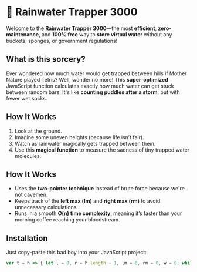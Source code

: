 # 🌊 **Rainwater Trapper 3000** 

Welcome to the **Rainwater Trapper 3000**—the most **efficient**, **zero-maintenance**, and **100% free** way to **store virtual water** without any buckets, sponges, or government regulations! 

## **What is this sorcery?**  
Ever wondered how much water would get trapped between hills if Mother Nature played Tetris? Well, wonder no more! This **super-optimized** JavaScript function calculates exactly how much water can get stuck between random bars. It's like **counting puddles after a storm**, but with fewer wet socks.  

## **How It Works**  
1. Look at the ground.  
2. Imagine some uneven heights (because life isn’t fair).  
3. Watch as rainwater magically gets trapped between them.  
4. Use this **magical function** to measure the sadness of tiny trapped water molecules.  

## **How It Works**  
- Uses the **two-pointer technique** instead of brute force because we're not cavemen.  
- Keeps track of the **left max (lm)** and **right max (rm)** to avoid unnecessary calculations.  
- Runs in a smooth **O(n) time complexity**, meaning it’s faster than your morning coffee reaching your bloodstream.  

## **Installation**  
Just copy-paste this bad boy into your JavaScript project:  

```js
var t = h => { let l = 0, r = h.length - 1, lm = 0, rm = 0, w = 0; while (l < r) h[l] < h[r] ? (lm = Math.max(lm, h[l]), w += lm - h[l++]) : (rm = Math.max(rm, h[r]), w += rm - h[r--]); return w; };


